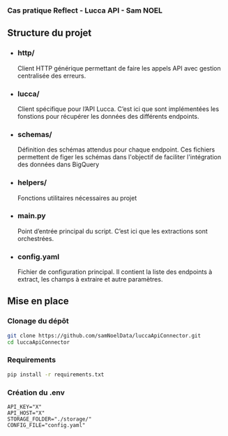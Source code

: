 ### Cas pratique Reflect - Lucca API - Sam NOEL
## Structure du projet

- ### http/
  Client HTTP générique permettant de faire les appels API avec gestion centralisée des erreurs.

- ### lucca/
  Client spécifique pour l’API Lucca. C’est ici que sont implémentées les fonstions pour récupérer les données des différents endpoints.

- ### schemas/
  Définition des schémas attendus pour chaque endpoint.
  Ces fichiers permettent de figer les schémas dans l'objectif de faciliter l'intégration des données dans BigQuery

- ### helpers/
  Fonctions utilitaires nécessaires au projet

- ### main.py
  Point d’entrée principal du script. C’est ici que les extractions sont orchestrées.

- ### config.yaml
  Fichier de configuration principal. Il contient la liste des endpoints à extract, les champs à extraire et autre paramètres.

## Mise en place

### Clonage du dépôt

```bash
git clone https://github.com/samNoelData/luccaApiConnector.git
cd luccaApiConnector
```

### Requirements
```bash
pip install -r requirements.txt
```

### Création du .env
```
API_KEY="X"
API_HOST="X"
STORAGE_FOLDER="./storage/"
CONFIG_FILE="config.yaml"
```